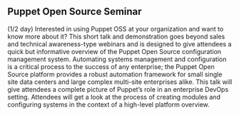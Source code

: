 ## Puppet Open Source Seminar

(1/2 day) Interested in using Puppet OSS at your organization and want to know more about it? This short talk and demonstration goes beyond sales and technical awareness-type webinars and is designed to give attendees a quick but informative overview of the Puppet Open Source configuration management system. Automating systems management and configuration is a critical process to the success of any enterprise; the Puppet Open Source platform provides a robust automation framework for small single site data centers and large complex multi-site enterprises alike. This talk will give attendees a complete picture of Puppet’s role in an enterprise DevOps setting. Attendees will get a look at the process of creating modules and configuring systems in the context of a high-level platform overview.